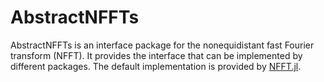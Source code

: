 # AbstractNFFTs

AbstractNFFTs is an interface package for the nonequidistant fast Fourier transform (NFFT).
It provides the interface that can be implemented by different packages. The default implementation
is provided by [NFFT.jl](https://github.com/JuliaMath/NFFT.jl).
